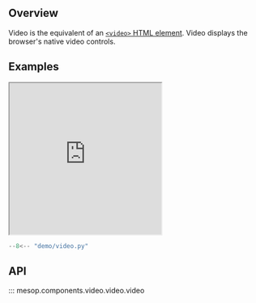 ## Overview

Video is the equivalent of an [`<video>` HTML element](https://developer.mozilla.org/en-US/docs/Web/HTML/Element/video). Video displays the browser's native video controls.

## Examples

<iframe class="component-demo" src="https://mesop-y677hytkra-uc.a.run.app/video" style="height: 300px"></iframe>

```python
--8<-- "demo/video.py"
```

## API

::: mesop.components.video.video.video
